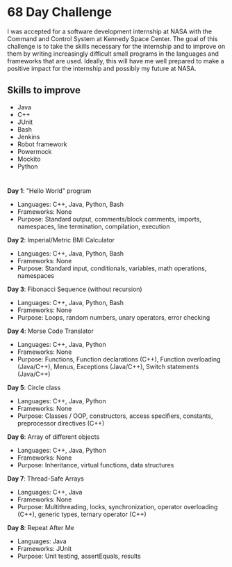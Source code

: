 # 68 Day Challenge
I was accepted for a software development internship at NASA with the Command and Control System at Kennedy Space Center.
The goal of this challenge is to take the skills necessary for the internship and to improve on them by writing increasingly difficult 
small programs in the languages and frameworks that are used. Ideally, this will have me well prepared to make a positive impact
for the internship and possibly my future at NASA.

## Skills to improve
* Java
* C++
* JUnit
* Bash
* Jenkins
* Robot framework
* Powermock
* Mockito
* Python

#

**Day 1**: "Hello World" program
* Languages: C++, Java, Python, Bash
* Frameworks: None
* Purpose: Standard output, comments/block comments, imports, namespaces, line termination, compilation, execution

**Day 2**: Imperial/Metric BMI Calculator
* Languages: C++, Java, Python, Bash
* Frameworks: None
* Purpose: Standard input, conditionals, variables, math operations, namespaces

**Day 3**: Fibonacci Sequence (without recursion)
* Languages: C++, Java, Python, Bash
* Frameworks: None
* Purpose: Loops, random numbers, unary operators, error checking

**Day 4**: Morse Code Translator
* Languages: C++, Java, Python
* Frameworks: None
* Purpose: Functions, Function declarations (C++), Function overloading (Java/C++), Menus, Exceptions (Java/C++), Switch statements (Java/C++)

**Day 5**: Circle class
* Languages: C++, Java, Python
* Frameworks: None
* Purpose: Classes / OOP, constructors, access specifiers, constants, preprocessor directives (C++)

**Day 6**: Array of different objects
* Languages: C++, Java, Python
* Frameworks: None
* Purpose: Inheritance, virtual functions, data structures

**Day 7**: Thread-Safe Arrays
* Languages: C++, Java
* Frameworks: None
* Purpose: Multithreading, locks, synchronization, operator overloading (C++), generic types, ternary operator (C++)

**Day 8**: Repeat After Me
* Languages: Java
* Frameworks: JUnit
* Purpose: Unit testing, assertEquals, results
